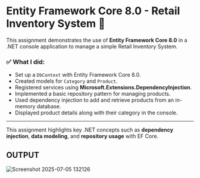 # Entity Framework Core 8.0 - Retail Inventory System 🛒

This assignment demonstrates the use of **Entity Framework Core 8.0** in a .NET console application to manage a simple Retail Inventory System.

### ✅ What I did:

- Set up a `DbContext` with Entity Framework Core 8.0.
- Created models for `Category` and `Product`.
- Registered services using **Microsoft.Extensions.DependencyInjection**.
- Implemented a basic repository pattern for managing products.
- Used dependency injection to add and retrieve products from an in-memory database.
- Displayed product details along with their category in the console.

---

This assignment highlights key .NET concepts such as **dependency injection**, **data modeling**, and **repository usage** with EF Core.

## OUTPUT

![Screenshot 2025-07-05 132126](https://github.com/user-attachments/assets/24efcf62-eb67-4810-9d2d-9a79db884ed0)
